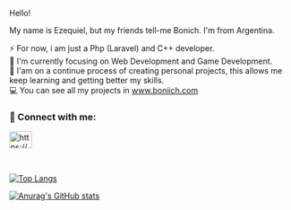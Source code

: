 Hello!

My name is Ezequiel, but my friends tell-me Bonich. I'm from Argentina.

⚡️ For now, i am just a Php (Laravel) and C++ developer.    
💪 I'm currently focusing on Web Development and Game Development.    
📖 I'am on a continue process of creating personal projects, this allows me keep learning and getting better my skills.   
💻 You can see all my projects in www.boniich.com

<h3 align="left">🔗 Connect with me:</h3>
<p align="left">

<a href="https://www.linkedin.com/in/boniich" target="_blank"><img align="center" src="https://raw.githubusercontent.com/rahuldkjain/github-profile-readme-generator/master/src/images/icons/Social/linked-in-alt.svg" alt="https://www.linkedin.com/in/ezequielboninodesarrolladorfrontend/" height="30" width="40" /></a>
</p>
<br>

[![Top Langs](https://github-readme-stats.vercel.app/api/top-langs/?username=boniich&layout=compact&hide=shaderLab,HLSL,Blade,css,HTML)](https://github.com/anuraghazra/github-readme-stats)


[![Anurag's GitHub stats](https://github-readme-stats.vercel.app/api?username=boniich)](https://github.com/anuraghazra/github-readme-stats)


